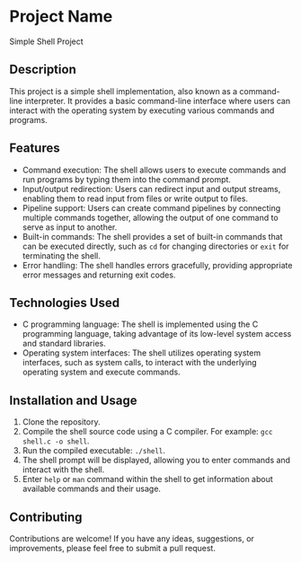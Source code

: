 # Project Name

Simple Shell Project

## Description

This project is a simple shell implementation, also known as a command-line interpreter. It provides a basic command-line interface where users can interact with the operating system by executing various commands and programs.

## Features

- Command execution: The shell allows users to execute commands and run programs by typing them into the command prompt.
- Input/output redirection: Users can redirect input and output streams, enabling them to read input from files or write output to files.
- Pipeline support: Users can create command pipelines by connecting multiple commands together, allowing the output of one command to serve as input to another.
- Built-in commands: The shell provides a set of built-in commands that can be executed directly, such as `cd` for changing directories or `exit` for terminating the shell.
- Error handling: The shell handles errors gracefully, providing appropriate error messages and returning exit codes.

## Technologies Used

- C programming language: The shell is implemented using the C programming language, taking advantage of its low-level system access and standard libraries.
- Operating system interfaces: The shell utilizes operating system interfaces, such as system calls, to interact with the underlying operating system and execute commands.

## Installation and Usage

1. Clone the repository.
2. Compile the shell source code using a C compiler. For example: `gcc shell.c -o shell`.
3. Run the compiled executable: `./shell`.
4. The shell prompt will be displayed, allowing you to enter commands and interact with the shell.
5. Enter `help` or `man` command within the shell to get information about available commands and their usage.

## Contributing

Contributions are welcome! If you have any ideas, suggestions, or improvements, please feel free to submit a pull request.
